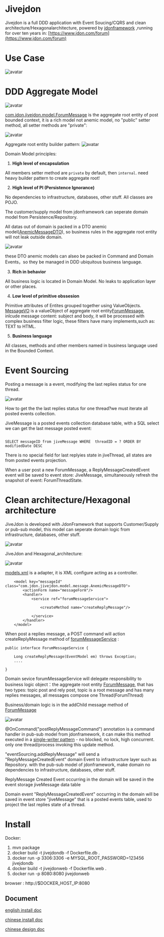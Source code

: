Jivejdon
=========================================

Jivejdon is a full DDD application with Event Soucing/CQRS and clean architecture/Hexagonalarchitecture,  powered by [jdonframework](https://github.com/banq/jdonframework) ,running  for over ten years
in: [https://www.jdon.com/forum](https://www.jdon.com/forum)

Use Case
==============================
![avatar](./doc/usecase.png)

DDD Aggregate Model
==============================

![avatar](./doc/aggregates2.png)

[com.jdon.jivejdon.model.ForumMessage](https://github.com/banq/jivejdon/blob/master/src/main/java/com/jdon/jivejdon/model/ForumMessage.java) is the aggregate root entity of post bounded context, it is a rich model not anemic model, no "public" setter method, all setter methods are "private":

![avatar](./doc/private-setter.png)

Aggregate root entity builder pattern:
![avatar](./doc/builder.png)


Domain Model principles:

1. **High level of encapsulation**

All members setter method are ``private`` by default, then ``internal``. need heavy builder pattern to create aggregate root!

2. **High level of PI (Persistence Ignorance)**

No dependencies to infrastructure, databases, other stuff. All classes are POJO. 

The customer/supply model from jdonframework can seperate domain model from Persistence/Repository.

All datas out of domain is packed in a DTO anemic model([AnemicMessageDTO](https://github.com/banq/jivejdon/blob/master/src/main/java/com/jdon/jivejdon/model/message/AnemicMessageDTO.java)), so business rules in the aggregate root entity will not leak outside domain. 

![avatar](./doc/richmodel.png)

these DTO anemic models can alseo be packed in Command and Domain Events，so they be managed in DDD ubiquitous business language.

3. **Rich in behavior**

All business logic is located in Domain Model. No leaks to application layer or other places.

4. **Low level of primitive obssesion**

Primitive attributes of Entites grouped together using ValueObjects.
[MessageVO](https://github.com/banq/jivejdon/blob/master/src/main/java/com/jdon/jivejdon/model/message/MessageVO.java) is a valueObject of aggregate root entity[ForumMessage](https://github.com/banq/jivejdon/blob/master/src/main/java/com/jdon/jivejdon/model/ForumMessage.java), inlcude message content: subject and body, it will be processed with complex business filter logic, these filters have many implements,such as: TEXT to HTML.


5. **Business language**

All classes, methods and other members named in business language used in the Bounded Context.



Event Sourcing
==============================
Posting a message is a event, modifying the last replies status for one thread. 

![avatar](./doc/es.png)

How to get the the last replies status for one thread?we must iterate all posted events collection.

JiveMessage is a posted events collection database table, with a SQL select we can get the last message posted event:

``````

SELECT messageID from jiveMessage WHERE  threadID = ? ORDER BY modifiedDate DESC

``````

There is no special field  for last replyies state in jiveThread, all states are from posted events projection.

When a user post a new ForumMessage, a ReplyMessageCreatedEvent event will be saved to event store: JiveMessage,  simultaneously refresh the snapshot of event: ForumThreadState.




Clean architecture/Hexagonal architecture
==============================
JiveJdon is developed with JdonFramework that supports Customer/Supply or pub-sub model, this model can seperate domain logic from infrastructure, databases, other stuff.

![avatar](./doc/clean.png)

JiveJdon and Hexagonal_architecture:

![avatar](./doc/hexagonal_architecture.png)


 [models.xml](https://github.com/banq/jivejdon/blob/master/src/main/resources/com/jdon/jivejdon/model/models.xml) is a adapter, it is XML configure acting as a controller.
``````
	<model key="messageId" class="com.jdon.jivejdon.model.message.AnemicMessageDTO">
		<actionForm name="messageForm"/>
		<handler>
			<service ref="forumMessageService">
			
				<createMethod name="createReplyMessage"/>
					
			</service>
		</handler>
	</model>
``````
When post a replies message,  a POST command will action createReplyMessage method of [forumMessageService](https://github.com/banq/jivejdon/blob/master/src/main/java/com/jdon/jivejdon/service/imp/message/ForumMessageShell.java) :

``````
public interface ForumMessageService {

	Long createReplyMessage(EventModel em) throws Exception;
	....
	
}
``````

Domain sevice forumMessageService will delegate responsibility to business logic object：the aggregate root entity [ForumMessage](https://github.com/banq/jivejdon/blob/master/src/main/java/com/jdon/jivejdon/model/ForumMessage.java), that has two
types: topic post and rely post, topic is a root message and has many replies messages, all messages 
compose one Thread(ForumThread)
 
Business/domain logic is in the addChild message method of [ForumMessage](https://github.com/banq/jivejdon/blob/master/src/main/java/com/jdon/jivejdon/model/ForumMessage.java) 
 
 ![avatar](./doc/builder.png)

 @OnCommand("postReplyMessageCommand") annotation is a command handler in pub-sub model from jdonframework, it can make this method executed in a [single-writer pattern](http://mechanical-sympathy.blogspot.co.uk/2011/09/single-writer-principle.html) - no blocked, no lock, high concurrent. only one thread/process invoking this update method.
 
 "eventSourcing.addReplyMessage" will send a "ReplyMessageCreatedEvent" domain Event to infrastructure layer such as Repository. with the pub-sub model of jdonframework, make domain no dependencies to infrastructure, databases, other stuff.

ReplyMessage Created Event occurring in the domain will be saved in the event storage jiveMessage data table

 Domain event "ReplyMessageCreatedEvent"  occurring in the domain will be saved in event store "jiveMessage" that is a posted events table, used 
 to project the last replies state of a thread. 
 
 
 

Install
===============================
Docker:
1. mvn package
2. docker build -t jivejdondb -f Dockerfile.db .
3. docker run  -p 3306:3306  -e MYSQL_ROOT_PASSWORD=123456 jivejdondb
4. docker build -t jivejdonweb -f Dockerfile.web .
5. docker run  -p 8080:8080 jivejdonweb

browser : http://$DOCKER_HOST_IP:8080


Document
------------------------------------

[english install doc](./doc/install_en.txt)

[chinese install doc](./doc/install_cn.txt)

[chinese design doc](https://www.jdon.com/ddd/jivejdon/1.html)


